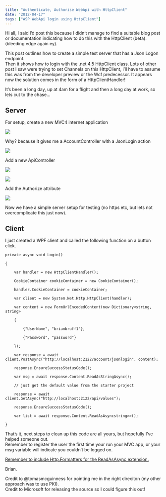 ```yaml
---
title: "Authenticate, Authorise WebApi with HttpClient"
date: "2012-04-17"
tags: ["ASP WebApi login using HttpClient"]
---
```


Hi all, I said I’d post this because I didn’t manage to find a suitable blog post or documentation indicating how to do this with the HttpClient (beta). (bleeding edge again ey).

This post outlines how to create a simple test server that has a Json Logon endpoint.  
Then it shows how to login with the .net 4.5 HttpClient class. Lots of other post I saw were trying to set Channels on this HttpClient, I’ll have to assume this was from the developer preview or the Wcf predecessor. It appears now the solution comes in the form of a HttpClientHandler!

It’s been a long day, up at 4am for a flight and then a long day at work, so lets cut to the chase…

## Server

For setup, create a new MVC4 internet application

![](/images/./image.axd?picture=image_thumb_185.png)

Why? because it gives me a AccountController with a JsonLogin action

![](/images/./image.axd?picture=image_thumb_186.png)

Add a new ApiController

![](/images/./image.axd?picture=image_thumb_187.png)

![](/images/./image.axd?picture=image_thumb_188.png)

Add the Authorize attribute

![](/images/./image.axd?picture=image_thumb_189.png)

Now we have a simple server setup for testing (no https etc, but lets not overcomplicate this just now).

## Client

I just created a WPF client and called the following function on a button click.

    private async void Login()

    {

        var handler = new HttpClientHandler();

        CookieContainer cookieContainer = new CookieContainer();

        handler.CookieContainer = cookieContainer;

        var client = new System.Net.Http.HttpClient(handler);

        var content = new FormUrlEncodedContent(new Dictionary<string, string>

        {

            {"UserName", "brianbruff1"},

            {"Password", "password"}

        });

        var response = await client.PostAsync("http://localhost:2122/account/jsonlogin", content);

        response.EnsureSuccessStatusCode();

        var msg = await response.Content.ReadAsStringAsync();

        // just get the default value from the starter project

        response = await client.GetAsync("http://localhost:2122/api/values");

        response.EnsureSuccessStatusCode();

        var list = await response.Content.ReadAsAsyncstring>>();

    }

That’s it, next steps to clean up this code are all yours, but hopefully I’ve helped someone out.  
Remember to register the user the first time your run your MVC app, or your msg variable will indicate you couldn’t be logged on.

[Remember to include Http.Formatters for the ReadAsAsync extension.](/post/2012/04/11/Deserializing-Json.aspx)

Brian.

Credit to @tomasmcguinness for pointing me in the right direciton (my other approach was to use PKI).  
Credit to Microsoft for releasing the source so I could figure this out!
